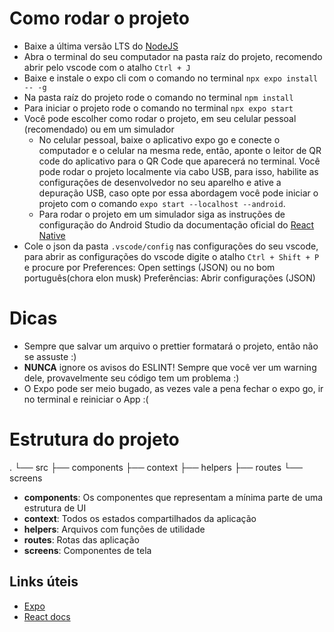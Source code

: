 # Como rodar o projeto

-   Baixe a última versão LTS do [NodeJS](https://nodejs.org/en)
-   Abra o terminal do seu computador na pasta raíz do projeto, recomendo abrir pelo vscode com o atalho `Ctrl + J`
-   Baixe e instale o expo cli com o comando no terminal `npx expo install -- -g`
-   Na pasta raíz do projeto rode o comando no terminal `npm install`
-   Para iniciar o projeto rode o comando no terminal `npx expo start`
-   Você pode escolher como rodar o projeto, em seu celular pessoal (recomendado) ou em um simulador
    -   No celular pessoal, baixe o aplicativo expo go e conecte o computador e o celular na mesma rede, então, aponte o leitor de QR code do aplicativo para o QR Code que aparecerá no terminal. Você pode rodar o projeto localmente via cabo USB, para isso, habilite as configurações de desenvolvedor no seu aparelho e ative a depuração USB, caso opte por essa abordagem você pode iniciar o projeto com o comando `expo start --localhost --android`.
    -   Para rodar o projeto em um simulador siga as instruções de configuração do Android Studio da documentação oficial do [React Native](https://reactnative.dev/docs/environment-setup?guide=native)
-   Cole o json da pasta `.vscode/config` nas configurações do seu vscode, para abrir as configurações do vscode digite o atalho `Ctrl + Shift + P` e procure por Preferences: Open settings (JSON) ou no bom português(chora elon musk) Preferências: Abrir configurações (JSON)

# Dicas

-   Sempre que salvar um arquivo o prettier formatará o projeto, então não se assuste :)
-   **NUNCA** ignore os avisos do ESLINT! Sempre que você ver um warning dele, provavelmente seu código tem um problema :)
-   O Expo pode ser meio bugado, as vezes vale a pena fechar o expo go, ir no terminal e reiniciar o App :(

# Estrutura do projeto

.
└── src
    ├── components
    ├── context
    ├── helpers
    ├── routes
    └── screens

-   **components**: Os componentes que representam a mínima parte de uma estrutura de UI
-   **context**: Todos os estados compartilhados da aplicação
-   **helpers**: Arquivos com funções de utilidade
-   **routes**: Rotas das aplicação
-   **screens**: Componentes de tela

## Links úteis

-   [Expo](https://docs.expo.dev)
-   [React docs](https://react.dev)
